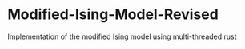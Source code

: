 # Modified-Ising-Model-Revised
Implementation of the modified Ising model using multi-threaded rust
